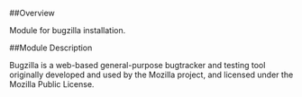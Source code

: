 ##Overview

Module for bugzilla installation.

##Module Description

Bugzilla is a web-based general-purpose bugtracker and testing tool originally developed and used by the Mozilla project, and licensed under the Mozilla Public License.
